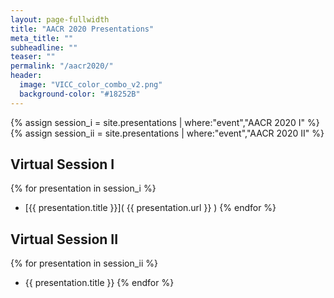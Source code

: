```yaml
---
layout: page-fullwidth
title: "AACR 2020 Presentations"
meta_title: ""
subheadline: ""
teaser: ""
permalink: "/aacr2020/"
header:
  image: "VICC_color_combo_v2.png"
  background-color: "#18252B"
---
```


{% assign session_i = site.presentations | where:"event","AACR 2020 I" %}
{% assign session_ii = site.presentations | where:"event","AACR 2020 II" %}

## Virtual Session I
{% for presentation in session_i %}
- [{{ presentation.title }}]( {{ presentation.url }} )
{% endfor %}

## Virtual Session II
{% for presentation in session_ii %}
- {{ presentation.title }}
{% endfor %}